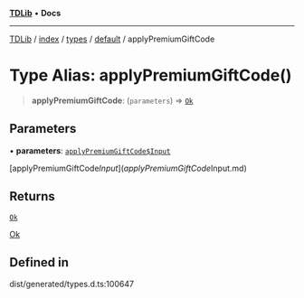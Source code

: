 [**TDLib**](../../../../../../README.md) • **Docs**

***

[TDLib](../../../../../../modules.md) / [index](../../../../../README.md) / [types](../../../README.md) / [default](../README.md) / applyPremiumGiftCode

# Type Alias: applyPremiumGiftCode()

> **applyPremiumGiftCode**: (`parameters`) => [`Ok`](Ok.md)

## Parameters

• **parameters**: [`applyPremiumGiftCode$Input`](applyPremiumGiftCode$Input.md)

[applyPremiumGiftCode$Input](applyPremiumGiftCode$Input.md)

## Returns

[`Ok`](Ok.md)

[Ok](Ok.md)

## Defined in

dist/generated/types.d.ts:100647
